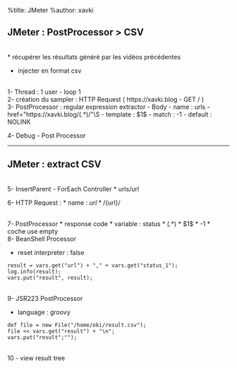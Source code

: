 %title: JMeter
%author: xavki

## JMeter : PostProcessor > CSV


<br>
* récupérer les résultats généré par les vidéos précédentes

* injecter en format csv

<br>
1- Thread : 1 user - loop 1

<br>
2- création du sampler : HTTP Request ( https://xavki.blog - GET / )

<br>
3- PostProcessor : regular expression extractor
  - Body
  - name : urls
  - href="https://xavki.blog/(.*)/"\S
  - template : $1$
  - match : -1
  - default : NOLINK

4- Debug - Post Processor

-------------------------------------------------------------------------------------

## JMeter : extract CSV


<br>
5- InsertParent - ForEach Controller
		* urls/url

6- HTTP Request :
		* name : ${url} 
		* /${url}/

<br>
7- PostProcessor 
		* response code
		* variable : status
		* (.*)
		* $1$
		* -1
		* coche use empty

<br>
8- BeanShell Processor

* reset interpreter : false

```
result = vars.get("url") + "," + vars.get("status_1");
log.info(result);
vars.put("result", result);
```

<br>
9- JSR223 PostProcessor

* language : groovy

```
def file = new File("/home/oki/result.csv");
file << vars.get("result") + "\n";
vars.put("result";"");
```

<br>
10 - view result tree
